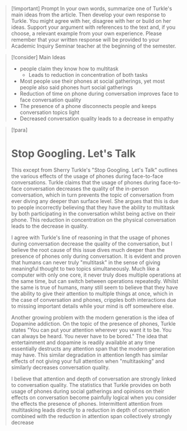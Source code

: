 > [!important] Prompt
> In your own words, summarize one of Turkle's main ideas from the article. Then develop your own response to Turkle. You might agree with her, disagree with her or build on her ideas. Support your argument with references to the text and, if you choose, a relevant example from your own experience. Please remember that your written response will be provided to your Academic Inquiry Seminar teacher at the beginning of the semester.

> [!consider] Main Ideas
> - people claim they know how to multitask
> 	- Leads to reduction in concentration of both tasks
> - Most people use their phones at social gatherings, yet most people also said phones hurt social gatherings
> - Reduction of time on phone during conversation improves face to face conversation quality
> - The presence of a phone disconnects people and keeps conversation topics light
> - Decreased conversation quality leads to a decrease in empathy

> [!para]
> # Stop Googling. Let's Talk
> 
> This except from Sherry Turkle's "Stop Googling. Let's Talk" outlines the various effects of the usage of phones during face-to-face conversations. Turkle claims that the usage of phones during face-to-face conversation decreases the quality of the in-person conversation, which in turn prevents the topic of conversation from ever diving any deeper than surface level. She argues that this is due to people incorrectly believing that they have the ability to multitask by both participating in the conversation whilst being active on their phone. This reduction in concentration on the physical conversation leads to the decrease in quality. 
> 
> I agree with Turkle's line of reasoning in that the usage of phones during conversation decrease the quality of the conversation, but I believe the root cause of this issue dives much deeper than the presence of phones only during conversation. It is evident and proven that humans can never truly "multitask" in the sense of giving meaningful thought to two topics simultaneously. Much like a computer with only one core, it never truly does multiple operations at the same time, but can switch between operations repeatedly. Whilst the same is true of humans, many still seem to believe that they have the ability to give their attention to multiple things at once, which in the case of conversation and phones, cripples both interactions due to missing important details while your mind is off somewhere else.
> 
> Another growing problem with the modern generation is the idea of Dopamine addiction. On the topic of the presence of phones, Turkle states "You can put your attention wherever you want it to be. You can always be heard. You never have to be bored." The idea that entertainment and dopamine is readily available at any time essentially destructs any attention span that the modern generation may have. This similar degradation in attention length has similar effects of not giving your full attention when "multitasking" and similarly decreases conversation quality.
> 
> I believe that attention and depth of conversation are strongly linked to conversation quality. The statistics that Turkle provides on both usage of phones during social gatherings and opinions on their effects on conversation become painfully logical when you consider the effects the presence of phones. Intermittent attention from multitasking leads directly to a reduction in depth of conversation combined with the reduction in attention span collectively strongly decrease
